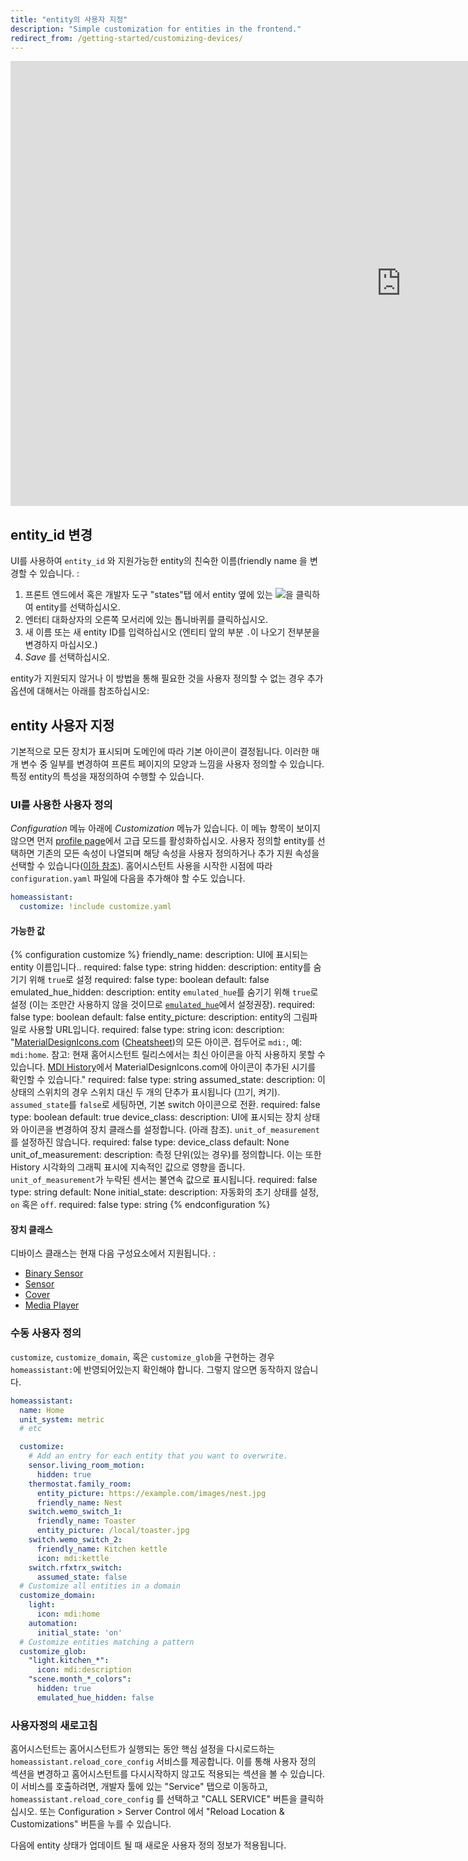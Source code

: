 ```yaml
---
title: "entity의 사용자 지정"
description: "Simple customization for entities in the frontend."
redirect_from: /getting-started/customizing-devices/
---
```


<div class='videoWrapper'>
<iframe width="1249" height="712" src="https://www.youtube.com/embed/tk8JptISpVM" frameborder="0" allow="accelerometer; autoplay; encrypted-media; gyroscope; picture-in-picture" allowfullscreen></iframe>
</div>

## entity_id 변경

UI를 사용하여 `entity_id` 와 지원가능한 entity의 친숙한 이름(friendly name 을 변경할 수 있습니다. : 

1. 프론트 엔드에서 혹은 개발자 도구 "states"탭 에서 entity 옆에 있는 <img src='/images/frontend/entity_box.png' />을 클릭하여 entity를 선택하십시오.  
2. 엔터티 대화상자의 오른쪽 모서리에 있는 톱니바퀴를 클릭하십시오.
3. 새 이름 또는 새 entity ID를 입력하십시오 (엔티티 앞의 부분 `.`이 나오기 전부분을 변경하지 마십시오.)
4. *Save* 를 선택하십시오. 

entity가 지원되지 않거나 이 방법을 통해 필요한 것을 사용자 정의할 수 없는 경우 추가 옵션에 대해서는 아래를 참조하십시오:

## entity 사용자 지정

기본적으로 모든 장치가 표시되며 도메인에 따라 기본 아이콘이 결정됩니다. 이러한 매개 변수 중 일부를 변경하여 프론트 페이지의 모양과 느낌을 사용자 정의할 수 있습니다. 특정 entity의 특성을 재정의하여 수행할 수 있습니다.

### UI를 사용한 사용자 정의

*Configuration* 메뉴 아래에 *Customization* 메뉴가 있습니다. 이 메뉴 항목이 보이지 않으면 먼저 [profile page](/docs/authentication/#your-account-profile)에서 고급 모드를 활성화하십시오. 사용자 정의할 entity를 선택하면 기존의 모든 속성이 나열되며 해당 속성을 사용자 정의하거나 추가 지원 속성을 선택할 수 있습니다([이하 참조](/docs/configuration/customizing-devices/#possible-values)). 홈어시스턴트 사용을 시작한 시점에 따라 `configuration.yaml` 파일에 다음을 추가해야 할 수도 있습니다.

```yaml
homeassistant:
  customize: !include customize.yaml
```

#### 가능한 값

{% configuration customize %}
friendly_name:
  description: UI에 표시되는 entity 이름입니다..
  required: false
  type: string
hidden:
  description: entity를 숨기기 위해 `true`로 설정
  required: false
  type: boolean
  default: false
emulated_hue_hidden:
  description: entity `emulated_hue`를 숨기기 위해 `true`로 설정 (이는 조만간 사용하지 않을 것이므로 [`emulated_hue`](/integrations/emulated_hue)에서 설정권장).
  required: false
  type: boolean
  default: false
entity_picture:
  description: entity의 그림파일로 사용할 URL입니다.
  required: false
  type: string
icon:
  description: "[MaterialDesignIcons.com](http://MaterialDesignIcons.com) ([Cheatsheet](https://cdn.materialdesignicons.com/4.5.95/))의 모든 아이콘. 접두어로 `mdi:`, 예: `mdi:home`. 참고: 현재 홈어시스턴트 릴리스에서는 최신 아이콘을 아직 사용하지 못할 수 있습니다. [MDI History](https://materialdesignicons.com/history)에서 MaterialDesignIcons.com에 아이콘이 추가된 시기를 확인할 수 있습니다."
  required: false
  type: string
assumed_state:
  description: 이 상태의 스위치의 경우 스위치 대신 두 개의 단추가 표시됩니다 (끄기, 켜기). `assumed_state`를 `false`로 세팅하면, 기본 switch 아이콘으로 전환.
  required: false
  type: boolean
  default: true
device_class:
  description: UI에 표시되는 장치 상태와 아이콘을 변경하여 장치 클래스를 설정합니다. (아래 참조). `unit_of_measurement`를 설정하진 않습니다.
  required: false
  type: device_class
  default: None
unit_of_measurement:
  description: 측정 단위(있는 경우)를 정의합니다. 이는 또한 History 시각화의 그래픽 표시에 지속적인 값으로 영향을 줍니다. `unit_of_measurement`가 누락된 센서는 불연속 값으로 표시됩니다.
  required: false
  type: string
  default: None
initial_state:
  description: 자동화의 초기 상태를 설정, `on` 혹은 `off`.
  required: false
  type: string
{% endconfiguration %}

#### 장치 클래스

디바이스 클래스는 현재 다음 구성요소에서 지원됩니다. :

* [Binary Sensor](/integrations/binary_sensor/)
* [Sensor](/integrations/sensor/)
* [Cover](/integrations/cover/)
* [Media Player](integrations/media_player/)

### 수동 사용자 정의

<div class='note'>

`customize`, `customize_domain`, 혹은 `customize_glob`을 구현하는 경우 `homeassistant:`에 반영되어있는지 확인해야 합니다. 그렇지 않으면 동작하지 않습니다.

</div>

```yaml
homeassistant:
  name: Home
  unit_system: metric
  # etc

  customize:
    # Add an entry for each entity that you want to overwrite.
    sensor.living_room_motion:
      hidden: true
    thermostat.family_room:
      entity_picture: https://example.com/images/nest.jpg
      friendly_name: Nest
    switch.wemo_switch_1:
      friendly_name: Toaster
      entity_picture: /local/toaster.jpg
    switch.wemo_switch_2:
      friendly_name: Kitchen kettle
      icon: mdi:kettle
    switch.rfxtrx_switch:
      assumed_state: false
  # Customize all entities in a domain
  customize_domain:
    light:
      icon: mdi:home
    automation:
      initial_state: 'on'
  # Customize entities matching a pattern
  customize_glob:
    "light.kitchen_*":
      icon: mdi:description
    "scene.month_*_colors":
      hidden: true
      emulated_hue_hidden: false
```

### 사용자정의 새로고침

홈어시스턴트는 홈어시스턴트가 실행되는 동안 핵심 설정을 다시로드하는 `homeassistant.reload_core_config` 서비스를 제공합니다. 이를 통해 사용자 정의 섹션을 변경하고 홈어시스턴트를 다시시작하지 않고도 적용되는 섹션을 볼 수 있습니다. 이 서비스를 호출하려면, 개발자 툴에 있는 "Service" 탭으로 이동하고, `homeassistant.reload_core_config` 를 선택하고 "CALL SERVICE" 버튼을 클릭하십시오. 또는 Configuration > Server Control 에서 "Reload Location & Customizations" 버튼을 누를 수 있습니다. 

<div class='note warning'>
다음에 entity 상태가 업데이트 될 때 새로운 사용자 정의 정보가 적용됩니다.
</div>

